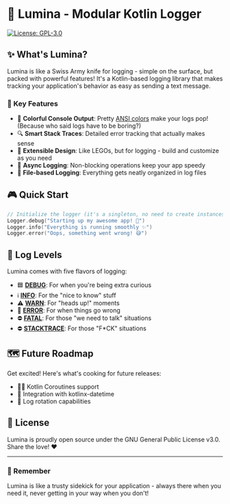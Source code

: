 # 🌟 Lumina - Modular Kotlin Logger
[![License: GPL-3.0](https://img.shields.io/badge/License-GPL%203.0-blue.svg)](https://www.gnu.org/licenses/gpl-3.0)

## ✨ What's Lumina?

Lumina is like a Swiss Army knife for logging - simple on the surface, but packed with powerful features! It's a Kotlin-based logging library that makes tracking your application's behavior as easy as sending a text message.

### 🎯 Key Features

- 🌈 **Colorful Console Output**: Pretty [ANSI colors](src/main/kotlin/dev/nelmin/logger/ANSI.kt) make your logs pop! (Because who said logs have to be boring?)
- 🔍 **Smart Stack Traces**: Detailed error tracking that actually makes sense
- 🎨 **Extensible Design**: Like LEGOs, but for logging - build and customize as you need
- 🚀 **Async Logging**: Non-blocking operations keep your app speedy
- 📝 **File-based Logging**: Everything gets neatly organized in log files

## 🎮 Quick Start

```kotlin
// Initialize the logger (it's a singleton, no need to create instances!)
Logger.debug("Starting up my awesome app! 🚀")
Logger.info("Everything is running smoothly ✨")
Logger.error("Oops, something went wrong! 😅")


```

## 🎨 Log Levels

Lumina comes with five flavors of logging:
- 🟦 [**DEBUG**](src/main/kotlin/dev/nelmin/logger/DebugLoggingStrategy.kt): For when you're being extra curious
- ℹ️ [**INFO**](src/main/kotlin/dev/nelmin/logger/LoggingStrategy.kt): For the "nice to know" stuff
- ⚠️ [**WARN**](src/main/kotlin/dev/nelmin/logger/LoggingStrategy.kt): For "heads up!" moments
- 🔴 [**ERROR**](src/main/kotlin/dev/nelmin/logger/LoggingStrategy.kt): For when things go wrong
- ⛔ [**FATAL**](src/main/kotlin/dev/nelmin/logger/LoggingStrategy.kt): For those "we need to talk" situations
- ⛔ [**STACKTRACE**](src/main/kotlin/dev/nelmin/logger/StackTraceLoggingStrategy.kt): For those "F*CK" situations

## 🗺️ Future Roadmap

Get excited! Here's what's cooking for future releases:
- 🏃‍♂️ Kotlin Coroutines support
- 📅 Integration with kotlinx-datetime
- 🔄 Log rotation capabilities

## 📜 License

Lumina is proudly open source under the GNU General Public License v3.0. Share the love! ❤️

---

### 🌟 Remember

Lumina is like a trusty sidekick for your application - always there when you need it, never getting in your way when you don't!